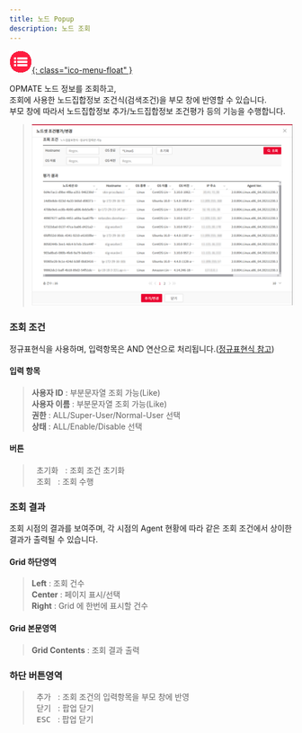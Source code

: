 ```yaml
---
title: 노드 Popup
description: 노드 조회
---
```


<link rel="stylesheet" type="text/css" href="css/opme.css">

<!-- Defined -->
[popup-node-lst]: img/popup-node-lst.png

<!-- Floating Menu -->
[menu]: index.md "목차"
[ico-menu]: img/icon/ico-menu.png
[![목차][ico-menu]{: class="ico-menu-float" }][menu]


OPMATE 노드 정보를 조회하고,  
조회에 사용한 노드집합정보 조건식(검색조건)을 부모 창에 반영할 수 있습니다.  
부모 창에 따라서 노드집합정보 추가/노드집합정보 조건평가 등의 기능을 수행합니다.

> ![노드조회][popup-node-lst]

### 조회 조건
정규표현식을 사용하며, 입력항목은 AND 연산으로 처리됩니다.([정규표현식 참고](https://regexr.com/))

#### 입력 항목
> **사용자 ID** : 부분문자열 조회 가능(Like)   
> **사용자 이름** : 부분문자열 조회 가능(Like)  
> **권한** : ALL/Super-User/Normal-User 선택  
> **상태** : ALL/Enable/Disable 선택  

#### 버튼
> <kbd class="btn-gray">&nbsp;초기화&nbsp;</kbd> : 조회 조건 초기화  
> <kbd class="btn-red">&nbsp;조회&nbsp;</kbd> : 조회 수행  
 
### 조회 결과
조회 시점의 결과를 보여주며, 각 시점의 Agent 현황에 따라 같은 조회 조건에서 상이한 결과가 출력될 수 있습니다.

#### Grid 하단영역
> **Left** : 조회 건수  
> **Center** : 페이지 표시/선택  
> **Right** : Grid 에 한번에 표시할 건수  

#### Grid 본문영역
> **Grid Contents** : 조회 결과 출력

### 하단 버튼영역
> <kbd class="btn-red">&nbsp;추가&nbsp;</kbd> : 조회 조건의 입력항목을 부모 창에 반영  
> <kbd class="btn-gray">&nbsp;닫기&nbsp;</kbd> : 팝업 닫기  
> <kbd class="btn-gray">&nbsp;ESC&nbsp;</kbd> : 팝업 닫기  
 
